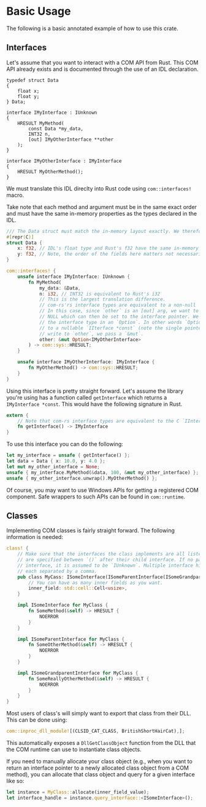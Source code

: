 # Basic Usage

The following is a basic annotated example of how to use this crate.

## Interfaces

Let's assume that you want to interact with a COM API from Rust. This COM API already exists and is documented through the use of an IDL declaration.

```
typedef struct Data
{
    float x;
    float y;
} Data;

interface IMyInterface : IUnknown
{
    HRESULT MyMethod(
        const Data *my_data,
        INT32 n,
        [out] IMyOtherInterface **other
    );
}

interface IMyOtherInterface : IMyInterface
{
    HRESULT MyOtherMethod();
}
```

We must translate this IDL direclty into Rust code using `com::interfaces!` macro.

Take note that each method and argument must be in the same exact order and must have the same in-memory properties as the types declared in the IDL.

```rust 
/// The Data struct must match the in-memory layout exactly. We therefore use `#[repr(C)]`.
#[repr(C)]
struct Data {
    x: f32, // IDL's float type and Rust's f32 have the same in-memory layout
    y: f32, // Note, the order of the fields here matters not necessarily their names
}

com::interfaces! {
    unsafe interface IMyInterface: IUnknown {
        fn MyMethod(
            my_data: &Data,
            n: i32, // INT32 is equivalent to Rust's i32
            // This is the largest translation difference.
            // com-rs'rs interface types are equivalent to a non-null `IInterface *const` 
            // In this case, since `other` is an [out] arg, we want to be able to pass a pointer to
            // NULL which can then be set to the interface pointer. We model this by wrapping
            // the interface type in an `Option`. In other words `Option<IMyOtherInterface>` is equivalent
            // to a nullable `IIterface *const` (note the single pointer). Because we want `MyMethod` to 
            // write to `other`, we pass a `&mut`.
            other: &mut Option<IMyOtherInterface>
        ) -> com::sys::HRESULT;
    }

    unsafe interface IMyOtherInterface: IMyInterface {
        fn MyOtherMethod() -> com::sys::HRESULT;
    }
}
```

Using this interface is pretty straight forward. Let's assume the library you're using has a function called `getInterface` which returns a `IMyInterface *const`. This would have the following signature in Rust.

```rust
extern {
    // Note that com-rs interface types are equivalent to the C `IInterface *const`.
    fn getInterface() -> IMyInterface
}
```

To use this interface you can do the following:

```rust
let my_interface = unsafe { getInterface() };
let data = Data { x: 10.0, y: 4.0 };
let mut my_other_interface = None;
unsafe { my_interface.MyMethod(&data, 100, &mut my_other_interface) };
unsafe { my_other_interface.unwrap().MyOtherMethod() };
```

Of course, you may want to use Windows APIs for getting a registered COM component. Safe wrappers to such APIs can be found in `com::runtime`.

## Classes

Implementing COM classes is fairly straight forward. The following information is needed:
```rust
class! {
    // Make sure that the interfaces the class implements are all listed where parent interfaces
    // are specified between `()` after their child interface. If no parent is specified for an 
    // interface, it is assumed to be `IUnknown`. Multiple interface hierarchies can be specified
    // each separated by a comma.
    pub class MyCass: ISomeInterface(ISomeParentInterface(ISomeGrandparentInterface)) {
        // You can have as many inner fields as you want.
        inner_field: std::cell::Cell<usize>,
    }

    impl ISomeInterface for MyClass {
        fn SomeMethod(&self) -> HRESULT {
            NOERROR
        }
    }

    impl ISomeParentInterface for MyClass {
        fn SomeOtherMethod(&self) -> HRESULT {
            NOERROR
        }
    }

    impl ISomeGrandparentInterface for MyClass {
        fn SomeReallyOtherMethod(&self) -> HRESULT {
            NOERROR
        }
    }
}
```

Most users of class's will simply want to export that class from their DLL. This can be done using:

```rust
com::inproc_dll_module![(CLSID_CAT_CLASS, BritishShortHairCat),];
```

This automatically exposes a `DllGetClassObject` function from the DLL that the COM runtime can use to instantiate class objects.

If you need to manually allocate your class object (e.g., when you want to return an interface pointer to a newly allocated class object from a COM method), you can allocate that class object and query for a given interface like so:

```rust
let instance = MyClass::allocate(inner_field_value);
let interface_handle = instance.query_interface::<ISomeInterface>();
```